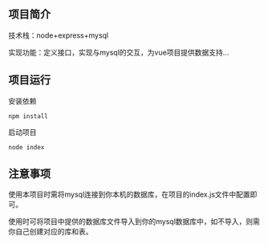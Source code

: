 ## 项目简介

技术栈：node+express+mysql

实现功能：定义接口，实现与mysql的交互，为vue项目提供数据支持...

## 项目运行

安装依赖

```shell
npm install
```

启动项目

```shell
node index
```

## 注意事项

使用本项目时需将mysql连接到你本机的数据库，在项目的index.js文件中配置即可。

使用时可将项目中提供的数据库文件导入到你的mysql数据库中，如不导入，则需你自己创建对应的库和表。